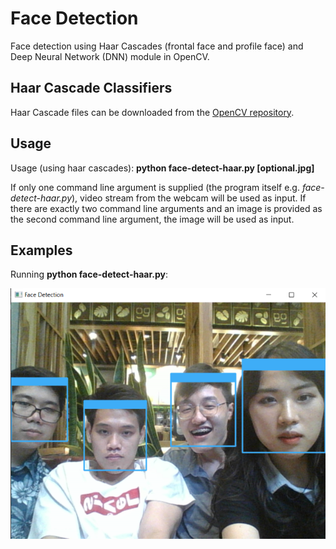 # Face Detection
Face detection using Haar Cascades (frontal face and profile face) and Deep Neural Network (DNN) module in OpenCV.

## Haar Cascade Classifiers
Haar Cascade files can be downloaded from the [OpenCV repository](https://github.com/opencv/opencv/tree/master/data/haarcascades).

## Usage
Usage (using haar cascades): **python face-detect-haar.py [optional.jpg]**<br>

If only one command line argument is supplied (the program itself e.g. *face-detect-haar.py*), video stream from the webcam will be used as input.
If there are exactly two command line arguments and an image is provided as the second command line argument, the image will be used as input.

## Examples
Running **python face-detect-haar.py**:

![Image of Dominic with Face Detection Using Haar Cascades](/image/anh.png)
